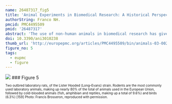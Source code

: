 ```yaml
---
name: 26487317_fig5
title: 'Animal Experiments in Biomedical Research: A Historical Perspective.'
authorString: Franco NH.
pmcid: PMC4495509
pmid: '26487317'
abstract: 'The use of non-human animals in biomedical research has given important contributions to the medical progress achieved in our day, but it has also been a cause of heated public, scientific and philosophical discussion for hundreds of years. This review, with a mainly European outlook, addresses the history of animal use in biomedical research, some of its main protagonists and antagonists, and its effect on society from Antiquity to the present day, while providing a historical context with which to understand how we have arrived at the current paradigm regarding the ethical treatment of animals in research.'
doi: 10.3390/ani3010238
thumb_url: 'http://europepmc.org/articles/PMC4495509/bin/animals-03-00238-g005.gif'
figure_no: 5
tags:
  - eupmc
  - figure
---
```

<img src='http://europepmc.org/articles/PMC4495509/bin/animals-03-00238-g005.jpg' style='max-height: 300px'>
### Figure 5
<p style='font-size: 10px;'>Two outbred laboratory rats, of the Lister Hooded (Long–Evans) strain. Rodents are the most commonly used laboratory animals, making up nearly 80% of the total of animals used in the European Union, followed by cold-blooded animals (fish, amphibian and reptiles, making up a total of 9.6%) and birds (6.3%) [<xref rid="B159-animals-03-00238" ref-type="bibr">159</xref>] Photo: Francis Brosseron, reproduced with permission.</p>